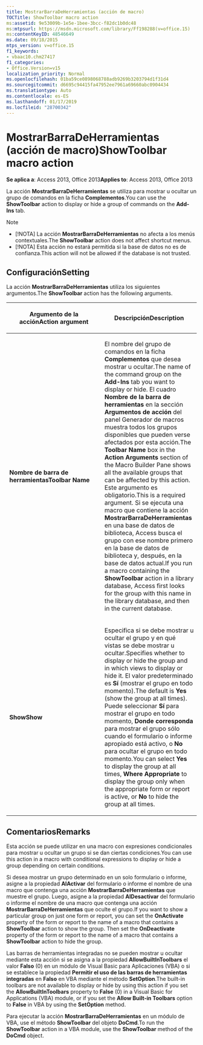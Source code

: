 ```yaml
---
title: MostrarBarraDeHerramientas (acción de macro)
TOCTitle: ShowToolbar macro action
ms:assetid: 9e53009b-1e5e-1bee-3bcc-f82dc1b0dc48
ms:mtpsurl: https://msdn.microsoft.com/library/Ff198288(v=office.15)
ms:contentKeyID: 48546649
ms.date: 09/18/2015
mtps_version: v=office.15
f1_keywords:
- vbaac10.chm27417
f1_categories:
- Office.Version=v15
localization_priority: Normal
ms.openlocfilehash: 01ba59ce0898068788adb9269b3203794d1f31d4
ms.sourcegitcommit: d6695c94415fa47952ee7961a69660abc0904434
ms.translationtype: Auto
ms.contentlocale: es-ES
ms.lasthandoff: 01/17/2019
ms.locfileid: "28700342"
---
```

# <a name="showtoolbar-macro-action"></a><span data-ttu-id="8a861-102">MostrarBarraDeHerramientas (acción de macro)</span><span class="sxs-lookup"><span data-stu-id="8a861-102">ShowToolbar macro action</span></span>

<span data-ttu-id="8a861-103">**Se aplica a**: Access 2013, Office 2013</span><span class="sxs-lookup"><span data-stu-id="8a861-103">**Applies to**: Access 2013, Office 2013</span></span>

<span data-ttu-id="8a861-104">La acción **MostrarBarraDeHerramientas** se utiliza para mostrar u ocultar un grupo de comandos en la ficha **Complementos**.</span><span class="sxs-lookup"><span data-stu-id="8a861-104">You can use the **ShowToolbar** action to display or hide a group of commands on the **Add-Ins** tab.</span></span>

> [!NOTE]
> - <span data-ttu-id="8a861-105">[!NOTA] La acción **MostrarBarraDeHerramientas** no afecta a los menús contextuales.</span><span class="sxs-lookup"><span data-stu-id="8a861-105">The **ShowToolbar** action does not affect shortcut menus.</span></span>
> - <span data-ttu-id="8a861-106">[!NOTA] Esta acción no estará permitida si la base de datos no es de confianza.</span><span class="sxs-lookup"><span data-stu-id="8a861-106">This action will not be allowed if the database is not trusted.</span></span> 

## <a name="setting"></a><span data-ttu-id="8a861-107">Configuración</span><span class="sxs-lookup"><span data-stu-id="8a861-107">Setting</span></span>

<span data-ttu-id="8a861-108">La acción **MostrarBarraDeHerramientas** utiliza los siguientes argumentos.</span><span class="sxs-lookup"><span data-stu-id="8a861-108">The **ShowToolbar** action has the following arguments.</span></span>

<table>
<colgroup>
<col style="width: 50%" />
<col style="width: 50%" />
</colgroup>
<thead>
<tr class="header">
<th><p><span data-ttu-id="8a861-109">Argumento de la acción</span><span class="sxs-lookup"><span data-stu-id="8a861-109">Action argument</span></span></p></th>
<th><p><span data-ttu-id="8a861-110">Descripción</span><span class="sxs-lookup"><span data-stu-id="8a861-110">Description</span></span></p></th>
</tr>
</thead>
<tbody>
<tr class="odd">
<td><p><span data-ttu-id="8a861-111"><strong>Nombre de barra de herramientas</strong></span><span class="sxs-lookup"><span data-stu-id="8a861-111"><strong>Toolbar Name</strong></span></span></p></td>
<td><p><span data-ttu-id="8a861-112">El nombre del grupo de comandos en la ficha <strong>Complementos</strong> que desea mostrar u ocultar.</span><span class="sxs-lookup"><span data-stu-id="8a861-112">The name of the command group on the <strong>Add-Ins</strong> tab you want to display or hide.</span></span> <span data-ttu-id="8a861-113">El cuadro <strong>Nombre de la barra de herramientas</strong> en la sección <strong>Argumentos de acción</strong> del panel Generador de macros muestra todos los grupos disponibles que pueden verse afectados por esta acción.</span><span class="sxs-lookup"><span data-stu-id="8a861-113">The <strong>Toolbar Name</strong> box in the <strong>Action Arguments</strong> section of the Macro Builder Pane shows all the available groups that can be affected by this action.</span></span> <span data-ttu-id="8a861-114">Este argumento es obligatorio.</span><span class="sxs-lookup"><span data-stu-id="8a861-114">This is a required argument.</span></span> <span data-ttu-id="8a861-115">Si se ejecuta una macro que contiene la acción <strong>MostrarBarraDeHerramientas</strong> en una base de datos de biblioteca, Access busca el grupo con ese nombre primero en la base de datos de biblioteca y, después, en la base de datos actual.</span><span class="sxs-lookup"><span data-stu-id="8a861-115">If you run a macro containing the <strong>ShowToolbar</strong> action in a library database, Access first looks for the group with this name in the library database, and then in the current database.</span></span></p></td>
</tr>
<tr class="even">
<td><p><span data-ttu-id="8a861-116"><strong>Show</strong></span><span class="sxs-lookup"><span data-stu-id="8a861-116"><strong>Show</strong></span></span></p></td>
<td><p><span data-ttu-id="8a861-117">Especifica si se debe mostrar u ocultar el grupo y en qué vistas se debe mostrar u ocultar.</span><span class="sxs-lookup"><span data-stu-id="8a861-117">Specifies whether to display or hide the group and in which views to display or hide it.</span></span> <span data-ttu-id="8a861-118">El valor predeterminado es <strong>Sí</strong> (mostrar el grupo en todo momento).</span><span class="sxs-lookup"><span data-stu-id="8a861-118">The default is <strong>Yes</strong> (show the group at all times).</span></span> <span data-ttu-id="8a861-119">Puede seleccionar <strong>Sí</strong> para mostrar el grupo en todo momento, <strong>Donde corresponda</strong> para mostrar el grupo sólo cuando el formulario o informe apropiado está activo, o <strong>No</strong> para ocultar el grupo en todo momento.</span><span class="sxs-lookup"><span data-stu-id="8a861-119">You can select <strong>Yes</strong> to display the group at all times, <strong>Where Appropriate</strong> to display the group only when the appropriate form or report is active, or <strong>No</strong> to hide the group at all times.</span></span></p></td>
</tr>
</tbody>
</table>


## <a name="remarks"></a><span data-ttu-id="8a861-120">Comentarios</span><span class="sxs-lookup"><span data-stu-id="8a861-120">Remarks</span></span>

<span data-ttu-id="8a861-121">Esta acción se puede utilizar en una macro con expresiones condicionales para mostrar u ocultar un grupo si se dan ciertas condiciones.</span><span class="sxs-lookup"><span data-stu-id="8a861-121">You can use this action in a macro with conditional expressions to display or hide a group depending on certain conditions.</span></span>

<span data-ttu-id="8a861-p103">Si desea mostrar un grupo determinado en un solo formulario o informe, asigne a la propiedad **AlActivar** del formulario o informe el nombre de una macro que contenga una acción **MostrarBarraDeHerramientas** que muestre el grupo. Luego, asigne a la propiedad **AlDesactivar** del formulario o informe el nombre de una macro que contenga una acción **MostrarBarraDeHerramientas** que oculte el grupo.</span><span class="sxs-lookup"><span data-stu-id="8a861-p103">If you want to show a particular group on just one form or report, you can set the **OnActivate** property of the form or report to the name of a macro that contains a **ShowToolbar** action to show the group. Then set the **OnDeactivate** property of the form or report to the name of a macro that contains a **ShowToolbar** action to hide the group.</span></span>

<span data-ttu-id="8a861-124">Las barras de herramientas integradas no se pueden mostrar u ocultar mediante esta acción si se asigna a la propiedad **AllowBuiltInToolbars** el valor **Falso** (0) en un módulo de Visual Basic para Aplicaciones (VBA) o si se establece la propiedad **Permitir el uso de las barras de herramientas integradas** en **Falso** en VBA mediante el método **SetOption**.</span><span class="sxs-lookup"><span data-stu-id="8a861-124">The built-in toolbars are not available to display or hide by using this action if you set the **AllowBuiltInToolbars** property to **False** (0) in a Visual Basic for Applications (VBA) module, or if you set the **Allow Built-in Toolbars** option to **False** in VBA by using the **SetOption** method.</span></span>

<span data-ttu-id="8a861-125">Para ejecutar la acción **MostrarBarraDeHerramientas** en un módulo de VBA, use el método **ShowToolbar** del objeto **DoCmd**.</span><span class="sxs-lookup"><span data-stu-id="8a861-125">To run the **ShowToolbar** action in a VBA module, use the **ShowToolbar** method of the **DoCmd** object.</span></span>

